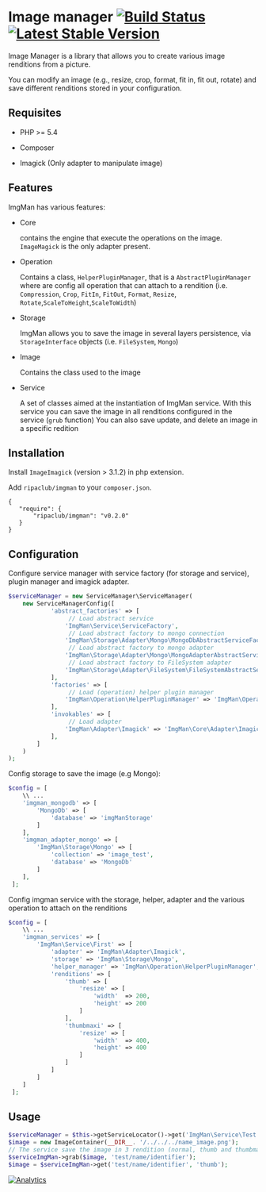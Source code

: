 Image manager [![Build Status](https://travis-ci.org/ripaclub/imgman.png?branch=master)](https://travis-ci.org/ripaclub/imgman)&nbsp;[![Latest Stable Version](https://poser.pugx.org/ripaclub/imgman/v/stable.png)](https://packagist.org/packages/ripaclub/imgman)&nbsp;
=============

Image Manager is a library that allows you to create various image renditions from a picture.

You can modify an image (e.g., resize, crop, format, fit in, fit out, rotate) and save different renditions stored in your configuration.

Requisites
----------

* PHP >= 5.4

* Composer

* Imagick (Only adapter to manipulate image)

Features
--------

ImgMan has various features:

* Core

    contains the engine that execute the operations on the image. `ImageMagick` is the only adapter present.
   
* Operation

    Contains a class, `HelperPluginManager`, that is a `AbstractPluginManager` where are config all operation that can attach to a rendition (i.e. `Compression`, `Crop`, `FitIn`, `FitOut`, `Format`, `Resize`, `Rotate`,`ScaleToHeight`,`ScaleToWidth`)

* Storage

    ImgMan allows you to save the image in several layers persistence, via `StorageInterface` objects (i.e. `FileSystem`, `Mongo`)

* Image
    
    Contains the class used to the image

* Service

  A set of classes aimed at the instantiation of ImgMan service. With this service you can save the image in all renditions configured in the service (`grub` function)
  You can also save  update, and delete an image in a specific redition

Installation
------------

Install `ImageImagick` (version > 3.1.2) in php extension.

Add `ripaclub/imgman` to your `composer.json`.

```
{
   "require": {
       "ripaclub/imgman": "v0.2.0"
   }
}
```

Configuration
-------------

Configure service manager with service factory (for storage and service), plugin manager and imagick adapter.

```php
$serviceManager = new ServiceManager\ServiceManager(
    new ServiceManagerConfig([
            'abstract_factories' => [
                 // Load abstract service
                'ImgMan\Service\ServiceFactory',
                 // Load abstract factory to mongo connection
                'ImgMan\Storage\Adapter\Mongo\MongoDbAbstractServiceFactory',
                 // Load abstract factory to mongo adapter
                'ImgMan\Storage\Adapter\Mongo\MongoAdapterAbstractServiceFactory',
                 // Load abstract factory to FileSystem adapter
                'ImgMan\Storage\Adapter\FileSystem\FileSystemAbstractServiceFactory'
            ],
            'factories' => [
                 // Load (operation) helper plugin manager
                'ImgMan\Operation\HelperPluginManager' => 'ImgMan\Operation\HelperPluginManagerFactory',
            ],
            'invokables' => [
                 // Load adapter
                'ImgMan\Adapter\Imagick' => 'ImgMan\Core\Adapter\ImagickAdapter',
            ],
        ]
    )
);
```

Config storage to save the image (e.g Mongo):

```php
$config = [
    \\ ...
    'imgman_mongodb' => [
        'MongoDb' => [
            'database' => 'imgManStorage'
        ]
    ],
    'imgman_adapter_mongo' => [
        'ImgMan\Storage\Mongo' => [
            'collection' => 'image_test',
            'database' => 'MongoDb'
        ]
    ],
 ];
```

Config imgman service with the storage, helper, adapter and the various operation to attach on the renditions

```php
$config = [
    \\ ...
    'imgman_services' => [
        'ImgMan\Service\First' => [
            'adapter' => 'ImgMan\Adapter\Imagick',
            'storage' => 'ImgMan\Storage\Mongo',
            'helper_manager' => 'ImgMan\Operation\HelperPluginManager',
            'renditions' => [
                'thumb' => [
                    'resize' => [
                        'width'  => 200,
                        'height' => 200
                    ]
                ],
                'thumbmaxi' => [
                    'resize' => [
                        'width'  => 400,
                        'height' => 400
                    ]
                ]
            ]
        ]
    ]
 ];
```

Usage
-----

```php
$serviceManager = $this->getServiceLocator()->get('ImgMan\Service\Test');
$image = new ImageContainer(__DIR__. '/../../../name_image.png');
// The service save the image in 3 rendition (normal, thumb and thumbmaxi
$serviceImgMan->grab($image, 'test/name/identifier');
$image = $serviceImgMan->get('test/name/identifier', 'thumb');
```



[![Analytics](https://ga-beacon.appspot.com/UA-49655829-1/ripaclub/imgman)](https://github.com/igrigorik/ga-beacon)